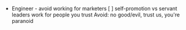   - Engineer - avoid working for marketers [ ]
    self-promotion vs servant leaders
    work for people you trust
    Avoid: no good/evil, trust us, you're paranoid

